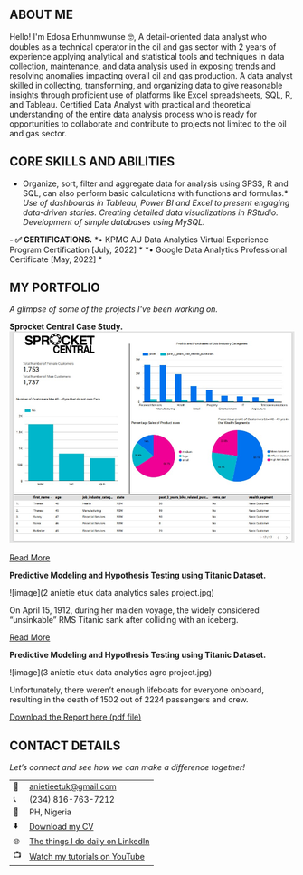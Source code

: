 <!--Section 1: Introduce your self-->
## ABOUT ME

Hello! I'm Edosa Erhunmwunse 🤓, A detail-oriented data analyst who doubles as a technical operator in the oil and gas sector with 2 years of experience applying analytical and statistical tools and techniques in data collection, maintenance, and data analysis used in exposing trends and resolving anomalies impacting overall oil and gas production.
A data analyst skilled in collecting, transforming, and organizing data to give reasonable insights through proficient use of platforms like Excel spreadsheets, SQL, R, and Tableau.
Certified Data Analyst with practical and theoretical understanding of the entire data analysis process who is ready for opportunities to collaborate and contribute to projects not limited to the oil and gas sector.


<!--Mention your top/relevant skills here - core and soft skills-->
## CORE SKILLS AND ABILITIES

* Organize, sort, filter and aggregate data for analysis using SPSS, R and SQL, can also perform basic calculations with functions and formulas.*
*Use of dashboards in Tableau, Power BI and Excel to present engaging data-driven stories.*
*Creating detailed data visualizations in RStudio.*
*Development of simple databases using MySQL.*

**- ✅ CERTIFICATIONS.**
*•	KPMG AU Data Analytics Virtual Experience Program Certification    [July, 2022] *
*•	Google Data Analytics Professional Certificate               [May, 2022] *


<!--Section 2: List 3-4 key projects-->
## MY PORTFOLIO 

*A glimpse of some of the projects I've been working on.*

**Sprocket Central Case Study.**
![image](Screenshot_3.jpg)

[Read More](https://sites.google.com/view/edosasportfolio/sprocket-central-data)

**Predictive Modeling and Hypothesis Testing using Titanic Dataset.**

![image](2 anietie etuk data analytics sales project.jpg)

On April 15, 1912, during her maiden voyage, the widely considered “unsinkable” RMS Titanic sank after colliding with an iceberg. 

[Read More](https://www.linkedin.com/pulse/predictive-modeling-hypothesis-testing-using-titanic-dataset-anietie/)

**Predictive Modeling and Hypothesis Testing using Titanic Dataset.**

![image](3 anietie etuk data analytics agro project.jpg)

Unfortunately, there weren’t enough lifeboats for everyone onboard, resulting in the death of 1502 out of 2224 passengers and crew. 

<a href="17 How to Present Data to Executives by Anietie Etuk.pdf">Download the Report here (pdf file)</a>


## CONTACT DETAILS

*Let’s connect and see how we can make a difference together!*
<table>
  <tbody>
    <tr>
      <td>📧</td>
      <td><a href="mailto:anietieetuk@gmail.com">anietieetuk@gmail.com</a></td>
    </tr>
    <tr>
      <td>📞</td>
      <td>(234) 816-763-7212</td>
    </tr>
    <tr>
      <td>📍</td>
      <td>PH, Nigeria</td>
    </tr>
    <tr>
      <td>⬇️</td>
      <td><a href="https://etuk123456.github.io/portfolio1/docs/Profile.pdf">Download my CV</a></td>
    </tr>
    <tr>
      <td>🌐</td>
      <td><a href="https://linkedin.com/in/etukanietie">The things I do daily on LinkedIn</a></td>
    </tr>
    <tr>
      <td>📺</td>
      <td><a href="https://www.youtube.com/@LearnwithEtuk">Watch my tutorials on YouTube</a></td>
    </tr>
  </tbody>
</table>
